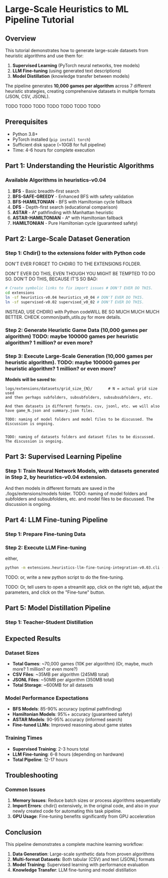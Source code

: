 # Large-Scale Heuristics to ML Pipeline Tutorial

## Overview

This tutorial demonstrates how to generate large-scale datasets from heuristic algorithms and use them for:
1. **Supervised Learning** (PyTorch neural networks, tree models)
2. **LLM Fine-tuning** (using generated text descriptions)
3. **Model Distillation** (knowledge transfer between models)

The pipeline generates **10,000 games per algorithm** across 7 different heuristic strategies, creating comprehensive datasets in multiple formats (JSON, CSV, JSONL).

TODO
TODO
TODO
TODO
TODO
TODO
TODO


## Prerequisites

- Python 3.8+
- PyTorch installed (`pip install torch`)
- Sufficient disk space (~10GB for full pipeline)
- Time: 4-6 hours for complete execution

## Part 1: Understanding the Heuristic Algorithms

### Available Algorithms in heuristics-v0.04

1. **BFS** - Basic breadth-first search
2. **BFS-SAFE-GREEDY** - Enhanced BFS with safety validation
3. **BFS-HAMILTONIAN** - BFS with Hamiltonian cycle fallback
4. **DFS** - Depth-first search (educational comparison)
5. **ASTAR** - A* pathfinding with Manhattan heuristic
6. **ASTAR-HAMILTONIAN** - A* with Hamiltonian fallback
7. **HAMILTONIAN** - Pure Hamiltonian cycle (guaranteed safety)

## Part 2: Large-Scale Dataset Generation

### Step 1: Chdir() to the extensions folder with Python code

DON'T EVER FORGET TO CHDIR() TO THE EXTENSIONS FOLDER.

DON'T EVER DO THIS, EVEN THOUGH YOU MIGHT BE TEMPTED TO DO SO. DON'T DO THIS, BECAUSE IT'S SO BAD:
```bash
# Create symbolic links to fix import issues # DON'T EVER DO THIS.
cd extensions
ln -sf heuristics-v0.04 heuristics_v0_04 # DON'T EVER DO THIS.
ln -sf supervised-v0.02 supervised_v0_02 # DON'T EVER DO THIS.
```

INSTEAD, USE CHDIR() with Python codeWILL BE SO MUCH MUCH MUCH BETTER. CHECK common/path_utils.py for more details.

### Step 2: Generate Heuristic Game Data (10,000 games per algorithm) TODO: maybe 100000 games per heuristic algorithm? 1 million? or even more?


### Step 3: Execute Large-Scale Generation (10,000 games per heuristic algorithm). TODO: maybe 100000 games per heuristic algorithm? 1 million? or even more?

**Models will be saved to:**
```
logs/extensions/datasets/grid_size_{N}/       # N = actual grid size used
and then perhaps subfolders, subsubfolders, subsubsubfolders, etc. 

And then datasets in different formats. csv, jsonl, etc. we will also have game_N.json and summary.json files.

TODO: naming of model folders and model files to be discussed. The discussion is ongoing.


TODO: naming of datasets folders and dataset files to be discussed. The discussion is ongoing.
```

## Part 3: Supervised Learning Pipeline

### Step 1: Train Neural Network Models, with datasets generated in Step 2, by heuristics-v0.04 extension.


And then models in different formats are saved in the ./logs/extensions/models folder.  TODO: naming of model folders and subfolders  and subsubfolders, etc. and model files to be discussed. The discussion is ongoing.



## Part 4: LLM Fine-tuning Pipeline

### Step 1: Prepare Fine-tuning Data


### Step 2: Execute LLM Fine-tuning
either,
```bash
python -m extensions.heuristics-llm-fine-tuning-integration-v0.03.cli --dataset logs/extensions/datasets_path_for_heuristics_v0.04_generated_jsonl_files_or_files_or_folder_or_folders --output-dir logs/extensions/models/finetuned_heuristics_llm --epochs 3 --batch-size 8
```

TODO: or, write a new python script to do the fine-tuning.

TODO: Or, tell users to open a streamlit app, click on the right tab, adjust the parameters, and click on the "Fine-tune" button.

## Part 5: Model Distillation Pipeline

### Step 1: Teacher-Student Distillation

## Expected Results

### Dataset Sizes
- **Total Games**: ~70,000 games (10K per algorithm) (Or, maybe, much more? 1 million? or even more?)
- **CSV Files**: ~35MB per algorithm (245MB total)
- **JSONL Files**: ~50MB per algorithm (350MB total)
- **Total Storage**: ~600MB for all datasets

### Model Performance Expectations
- **BFS Models**: 85-90% accuracy (optimal pathfinding)
- **Hamiltonian Models**: 95%+ accuracy (guaranteed safety)
- **ASTAR Models**: 90-95% accuracy (informed search)
- **Fine-tuned LLMs**: Improved reasoning about game states

### Training Times
- **Supervised Training**: 2-3 hours total
- **LLM Fine-tuning**: 6-8 hours (depending on hardware)
- **Total Pipeline**: 12-17 hours

## Troubleshooting

### Common Issues

1. **Memory Issues**: Reduce batch sizes or process algorithms sequentially
2. **Import Errors**: chdir() extensively, in the original code, and also in your newly created code for automating this task pipeline.
3. **GPU Usage**: Fine-tuning benefits significantly from GPU acceleration


## Conclusion

This pipeline demonstrates a complete machine learning workflow:

1. **Data Generation**: Large-scale synthetic data from proven algorithms
2. **Multi-format Datasets**: Both tabular (CSV) and text (JSONL) formats
3. **Model Training**: Supervised learning with performance evaluation
4. **Knowledge Transfer**: LLM fine-tuning and model distillation
